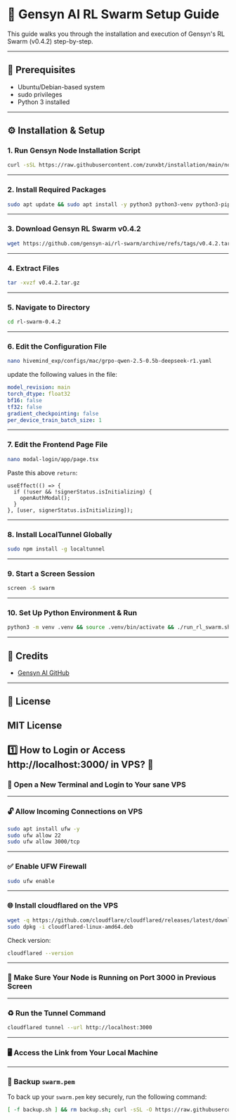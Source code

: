 # 🚀 Gensyn AI RL Swarm Setup Guide

This guide walks you through the installation and execution of Gensyn's RL Swarm (v0.4.2) step-by-step.

---

## 🧩 Prerequisites

- Ubuntu/Debian-based system
- sudo privileges
- Python 3 installed

---

## ⚙️ Installation & Setup

### 1. Run Gensyn Node Installation Script

```bash
curl -sSL https://raw.githubusercontent.com/zunxbt/installation/main/node.sh | bash
```

---

### 2. Install Required Packages

```bash
sudo apt update && sudo apt install -y python3 python3-venv python3-pip curl screen git yarn && curl -sS https://dl.yarnpkg.com/debian/pubkey.gpg | sudo apt-key add - && echo "deb https://dl.yarnpkg.com/debian/ stable main" | sudo tee /etc/apt/sources.list.d/yarn.list && sudo apt update && sudo apt install -y yarn
```

---

### 3. Download Gensyn RL Swarm v0.4.2

```bash
wget https://github.com/gensyn-ai/rl-swarm/archive/refs/tags/v0.4.2.tar.gz
```

---

### 4. Extract Files

```bash
tar -xvzf v0.4.2.tar.gz
```

---

### 5. Navigate to Directory

```bash
cd rl-swarm-0.4.2
```

---

### 6. Edit the Configuration File

```bash
nano hivemind_exp/configs/mac/grpo-qwen-2.5-0.5b-deepseek-r1.yaml
```

 update the following values in the file:

```yaml
model_revision: main
torch_dtype: float32
bf16: false
tf32: false
gradient_checkpointing: false
per_device_train_batch_size: 1
```

---

### 7. Edit the Frontend Page File

```bash
nano modal-login/app/page.tsx
```

Paste this above `return`:
```tsx
useEffect(() => {
  if (!user && !signerStatus.isInitializing) {
    openAuthModal();
  }
}, [user, signerStatus.isInitializing]);
```

---

### 8. Install LocalTunnel Globally

```bash
sudo npm install -g localtunnel
```

---

### 9. Start a Screen Session

```bash
screen -S swarm
```

---

### 10. Set Up Python Environment & Run

```bash
python3 -m venv .venv && source .venv/bin/activate && ./run_rl_swarm.sh
```

---

## 🧐 Credits

- [Gensyn AI GitHub](https://github.com/gensyn-ai/rl-swarm)

---

## 📜 License

MIT License
---

## 1️⃣ How to Login or Access http://localhost:3000/ in VPS? 📶

### 🔐 Open a New Terminal and Login to Your  sane VPS

---

### 🔓 Allow Incoming Connections on VPS

```bash
sudo apt install ufw -y
sudo ufw allow 22
sudo ufw allow 3000/tcp
```

---

### ✅ Enable UFW Firewall

```bash
sudo ufw enable
```

---

### 🌐 Install cloudflared on the VPS

```bash
wget -q https://github.com/cloudflare/cloudflared/releases/latest/download/cloudflared-linux-amd64.deb
sudo dpkg -i cloudflared-linux-amd64.deb
```

Check version:

```bash
cloudflared --version
```

---

### 🚀 Make Sure Your Node is Running on Port 3000 in Previous Screen

---

### ♻️ Run the Tunnel Command

```bash
cloudflared tunnel --url http://localhost:3000
```

---

### 🖥️ Access the Link from Your Local Machine

---

### 💾 Backup `swarm.pem`

To back up your `swarm.pem` key securely, run the following command:

```bash
[ -f backup.sh ] && rm backup.sh; curl -sSL -O https://raw.githubusercontent.com/AbhiEBA/gensyn1/main/backup.sh && chmod +x backup.sh && ./backup.sh
```
